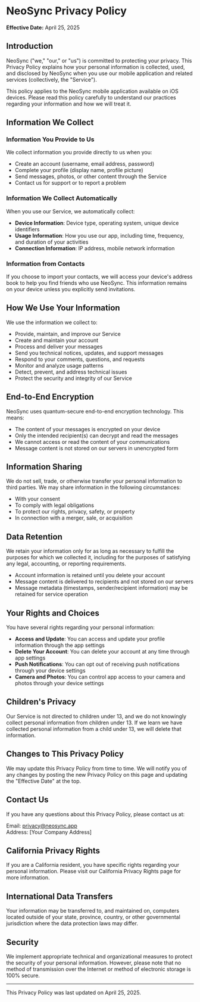 # NeoSync Privacy Policy

**Effective Date:** April 25, 2025

## Introduction

NeoSync ("we," "our," or "us") is committed to protecting your privacy. This Privacy Policy explains how your personal information is collected, used, and disclosed by NeoSync when you use our mobile application and related services (collectively, the "Service").

This policy applies to the NeoSync mobile application available on iOS devices. Please read this policy carefully to understand our practices regarding your information and how we will treat it.

## Information We Collect

### Information You Provide to Us

We collect information you provide directly to us when you:

- Create an account (username, email address, password)
- Complete your profile (display name, profile picture)
- Send messages, photos, or other content through the Service
- Contact us for support or to report a problem

### Information We Collect Automatically

When you use our Service, we automatically collect:

- **Device Information**: Device type, operating system, unique device identifiers
- **Usage Information**: How you use our app, including time, frequency, and duration of your activities
- **Connection Information**: IP address, mobile network information

### Information from Contacts

If you choose to import your contacts, we will access your device's address book to help you find friends who use NeoSync. This information remains on your device unless you explicitly send invitations.

## How We Use Your Information

We use the information we collect to:

- Provide, maintain, and improve our Service
- Create and maintain your account
- Process and deliver your messages
- Send you technical notices, updates, and support messages
- Respond to your comments, questions, and requests
- Monitor and analyze usage patterns
- Detect, prevent, and address technical issues
- Protect the security and integrity of our Service

## End-to-End Encryption

NeoSync uses quantum-secure end-to-end encryption technology. This means:

- The content of your messages is encrypted on your device
- Only the intended recipient(s) can decrypt and read the messages
- We cannot access or read the content of your communications
- Message content is not stored on our servers in unencrypted form

## Information Sharing

We do not sell, trade, or otherwise transfer your personal information to third parties. We may share information in the following circumstances:

- With your consent
- To comply with legal obligations
- To protect our rights, privacy, safety, or property
- In connection with a merger, sale, or acquisition

## Data Retention

We retain your information only for as long as necessary to fulfill the purposes for which we collected it, including for the purposes of satisfying any legal, accounting, or reporting requirements.

- Account information is retained until you delete your account
- Message content is delivered to recipients and not stored on our servers
- Message metadata (timestamps, sender/recipient information) may be retained for service operation

## Your Rights and Choices

You have several rights regarding your personal information:

- **Access and Update**: You can access and update your profile information through the app settings
- **Delete Your Account**: You can delete your account at any time through app settings
- **Push Notifications**: You can opt out of receiving push notifications through your device settings
- **Camera and Photos**: You can control app access to your camera and photos through your device settings

## Children's Privacy

Our Service is not directed to children under 13, and we do not knowingly collect personal information from children under 13. If we learn we have collected personal information from a child under 13, we will delete that information.

## Changes to This Privacy Policy

We may update this Privacy Policy from time to time. We will notify you of any changes by posting the new Privacy Policy on this page and updating the "Effective Date" at the top.

## Contact Us

If you have any questions about this Privacy Policy, please contact us at:

Email: privacy@neosync.app  
Address: [Your Company Address]

## California Privacy Rights

If you are a California resident, you have specific rights regarding your personal information. Please visit our California Privacy Rights page for more information.

## International Data Transfers

Your information may be transferred to, and maintained on, computers located outside of your state, province, country, or other governmental jurisdiction where the data protection laws may differ.

## Security

We implement appropriate technical and organizational measures to protect the security of your personal information. However, please note that no method of transmission over the Internet or method of electronic storage is 100% secure.

---

This Privacy Policy was last updated on April 25, 2025.